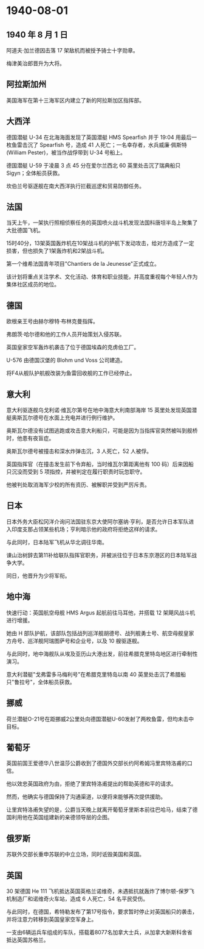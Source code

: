 # 1940-08-01

## 1940 年 8 月 1 日

阿道夫·加兰德因击落 17 架敌机而被授予骑士十字勋章。

梅津美治郎晋升为大将。

## 阿拉斯加州

美国海军在第十三海军区内建立了新的阿拉斯加区指挥部。

## 大西洋

德国潜艇 U-34 在北海海面发现了英国潜艇 HMS Spearfish 并于 19:04
用最后一枚鱼雷击沉了 Spearfish 号，造成 41
人死亡；一名幸存者，水兵威廉·佩斯特 (William Pester)，被当作战俘带到
U-34 号船上。

德国潜艇 U-59 于凌晨 3 点 45 分在爱尔兰西北 60 英里处击沉了瑞典船只
Sigyn；全体船员获救。

坎伯兰号驱逐舰在南大西洋执行拦截巡逻和贸易防御任务。

## 法国

当天上午，一架执行照相侦察任务的英国喷火战斗机发现法国科唐坦半岛上聚集了大批德国飞机。

15时40分，13架英国轰炸机在10架战斗机的护航下发动攻击，给对方造成了一定损害，但也损失了1架轰炸机和2架战斗机。

第一个维希法国青年项目"Chantiers de la Jeunesse"正式成立。

该计划将重点关注学术、文化活动、体育和职业技能，并高度重视每个年轻人作为集体社区成员的地位。

## 德国

欧根亲王号由赫尔穆特·布林克曼指挥。

弗朗茨·哈尔德和他的工作人员开始策划入侵苏联。

英国皇家空军轰炸机袭击了位于德国埃森的克虏伯工厂。

U-576 由德国汉堡的 Blohm und Voss 公司建造。

将F4从舰队护航舰改装为鱼雷回收舰的工作已经停止。

## 意大利

意大利驱逐舰乌戈利诺·维瓦尔第号在地中海意大利南部海岸 15
英里处发现英国潜艇奥斯瓦尔德号在水面上充电并进行例行维护。

奥斯瓦尔德没有试图逃跑或攻击意大利船只，可能是因为当指挥官突然被叫到舰桥时，他患有夜盲症。

奥斯瓦尔德号被撞击和深水炸弹击沉，3 人死亡，52 人被俘。

英国指挥官（在撞击发生前下令弃船，当时维瓦尔第距离他有 100
码）后来因船只沉没而受到 5 项指控，并被判定在履行职责时玩忽职守。

他被判处取消海军少校的所有资历、被解职并受到严厉斥责。

## 日本

日本外务大臣松冈洋介询问法国驻东京大使阿尔塞纳·亨利，是否允许日本军队进入印度支那占领某些机场；亨利暗示他的政府将拒绝这样的请求。

与此同时，日本陆军飞机从华北调往华南。

谏山治树辞去第11补给联队指挥官职务，并被派往位于日本东京港区的日本陆军战争大学。

同日，他晋升为少将军衔。

## 地中海

快速行动：英国航空母舰 HMS Argus 起航前往马耳他，并搭载 12
架飓风战斗机进行增援。

她由 H
部队护航，该部队包括战列巡洋舰胡德号、战列舰勇士号、航空母舰皇家方舟号、巡洋舰阿瑞图萨号和企业号，以及
10 艘驱逐舰。

与此同时，地中海舰队从埃及亚历山大港出发，前往希腊克里特岛地区进行牵制性演习。

意大利潜艇"戈弗雷多马梅利号"在希腊克里特岛以南 40
英里处击沉了希腊船只"鲁拉号"，全体船员获救。

## 挪威

荷兰潜艇O-21号在距挪威2公里处向德国潜艇U-60发射了两枚鱼雷，但均未击中目标。

## 葡萄牙

英国前国王爱德华八世温莎公爵收到了德国外交部长约阿希姆冯里宾特洛甫的口信。

他以效忠英国政府为由，拒绝了里宾特洛甫提出的帮助英德和平的请求。

然而，他确实与德国保持了沟通渠道，以便将来能够再次提供援助。

让里宾特洛甫失望的是，公爵当天晚上就离开葡萄牙里斯本前往巴哈马，结束了德国利用他在英国组建新的亲德领导层的企图。

## 俄罗斯

苏联外交部长重申苏联的中立立场，同时诋毁美国和英国。

## 英国

30 架德国 He 111
飞机抵达英国英格兰诺维奇，未遇抵抗就轰炸了博尔顿-保罗飞机制造厂和诺维奇火车站，造成
6 人死亡，54 名平民受伤。

与此同时，在德国，希特勒发布了第17号指令，要求暂时停止对英国船只的袭击，并将注意力转移到英国皇家空军身上。

一支由6辆运兵车组成的车队，搭载着8077名加拿大士兵，从加拿大新斯科舍省抵达英国苏格兰。

